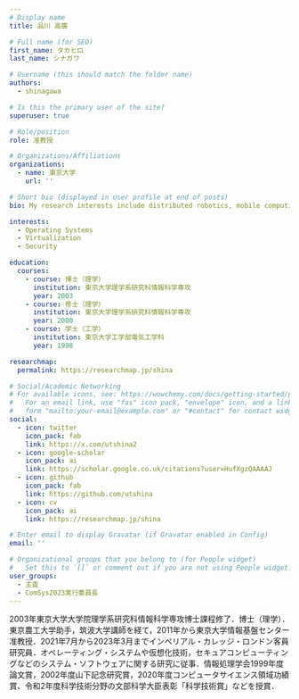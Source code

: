 ```yaml
---
# Display name
title: 品川 高廣

# Full name (for SEO)
first_name: タカヒロ
last_name: シナガワ

# Username (this should match the folder name)
authors:
  - shinagawa

# Is this the primary user of the site?
superuser: true

# Role/position
role: 准教授

# Organizations/Affiliations
organizations:
  - name: 東京大学
    url: ''

# Short bio (displayed in user profile at end of posts)
bio: My research interests include distributed robotics, mobile computing and programmable matter.

interests:
  - Operating Systems
  - Virtualization
  - Security

education:
  courses:
    - course: 博士（理学）
      institution: 東京大学理学系研究科情報科学専攻
      year: 2003
    - course: 修士（理学）
      institution: 東京大学理学系研究科情報科学専攻
      year: 2000
    - course: 学士（工学）
      institution: 東京大学工学部電気工学科
      year: 1998

researchmap:
  permalink: https://researchmap.jp/shina

# Social/Academic Networking
# For available icons, see: https://wowchemy.com/docs/getting-started/page-builder/#icons
#   For an email link, use "fas" icon pack, "envelope" icon, and a link in the
#   form "mailto:your-email@example.com" or "#contact" for contact widget.
social:
  - icon: twitter
    icon_pack: fab
    link: https://x.com/utshina2
  - icon: google-scholar
    icon_pack: ai
    link: https://scholar.google.co.uk/citations?user=HufXgzQAAAAJ
  - icon: github
    icon_pack: fab
    link: https://github.com/utshina
  - icon: cv
    icon_pack: ai
    link: https://researchmap.jp/shina

# Enter email to display Gravatar (if Gravatar enabled in Config)
email: ''

# Organizational groups that you belong to (for People widget)
#   Set this to `[]` or comment out if you are not using People widget.
user_groups:
  - 主査
  - ComSys2023実行委員長
---
```


2003年東京大学大学院理学系研究科情報科学専攻博士課程修了．博士（理学）．東京農工大学助手，筑波大学講師を経て，2011年から東京大学情報基盤センター准教授．2021年7月から2023年3月までインペリアル・カレッジ・ロンドン客員研究員．オペレーティング・システムや仮想化技術，セキュアコンピューティングなどのシステム・ソフトウェアに関する研究に従事．情報処理学会1999年度論文賞，2002年度山下記念研究賞，2020年度コンピュータサイエンス領域功績賞、令和2年度科学技術分野の文部科学大臣表彰「科学技術賞」などを授賞．
